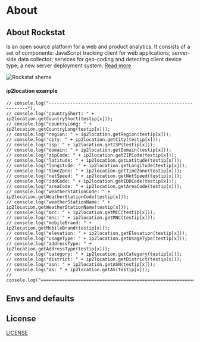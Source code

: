 # About


## About Rockstat

Is an open source platform for a web and product analytics. 
It consists of a set of components: JavaScript tracking client for web applications; 
server-side data collector; services for geo-coding and detecting client device type; 
a new server deployment system.
[Read more](https://rockstat.ru/about)

![Rockstat sheme](https://rock.st/static/images/docs/schemas/request-lifecycle.svg)


#### ip2location example


    // console.log("--------------------------------------------------------------");
    // console.log("countryShort: " + ip2location.getCountryShort(testip[x]));
    // console.log("countryLong: " + ip2location.getCountryLong(testip[x]));
    // console.log("region: " + ip2location.getRegion(testip[x]));
    // console.log("city: " + ip2location.getCity(testip[x]));
    // console.log("isp: " + ip2location.getISP(testip[x]));
    // console.log("domain: " + ip2location.getDomain(testip[x]));
    // console.log("zipCode: " + ip2location.getZIPCode(testip[x]));
    // console.log("latitude: " + ip2location.getLatitude(testip[x]));
    // console.log("longitude: " + ip2location.getLongitude(testip[x]));
    // console.log("timeZone: " + ip2location.getTimeZone(testip[x]));
    // console.log("netSpeed: " + ip2location.getNetSpeed(testip[x]));
    // console.log("iddCode: " + ip2location.getIDDCode(testip[x]));
    // console.log("areaCode: " + ip2location.getAreaCode(testip[x]));
    // console.log("weatherStationCode: " + ip2location.getWeatherStationCode(testip[x]));
    // console.log("weatherStationName: " + ip2location.getWeatherStationName(testip[x]));
    // console.log("mcc: " + ip2location.getMCC(testip[x]));
    // console.log("mnc: " + ip2location.getMNC(testip[x]));
    // console.log("mobileBrand: " + ip2location.getMobileBrand(testip[x]));
    // console.log("elevation: " + ip2location.getElevation(testip[x]));
    // console.log("usageType: " + ip2location.getUsageType(testip[x]));
    // console.log("addressType: " + ip2location.getAddressType(testip[x]));
    // console.log("category: " + ip2location.getCategory(testip[x]));
    // console.log("district: " + ip2location.getDistrict(testip[x]));
    // console.log("asn: " + ip2location.getASN(testip[x]));
    // console.log("as: " + ip2location.getAS(testip[x]));
    // console.log("==================================================================");


## Envs and defaults


## License

[LICENSE](LICENSE)
